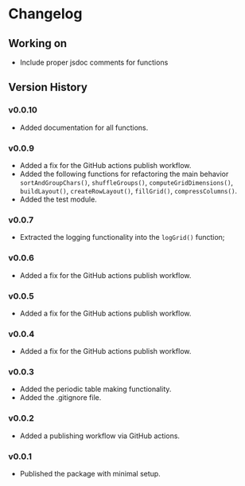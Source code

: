 # Changelog

## Working on

- Include proper jsdoc comments for functions

## Version History

### v0.0.10

- Added documentation for all functions.

### v0.0.9

- Added a fix for the GitHub actions publish workflow.
- Added the following functions for refactoring the main behavior
  `sortAndGroupChars()`, `shuffleGroups()`, `computeGridDimensions()`,
  `buildLayout()`, `createRowLayout()`, `fillGrid()`, `compressColumns()`.
- Added the test module.

### v0.0.7

- Extracted the logging functionality into the `logGrid()` function;

### v0.0.6

- Added a fix for the GitHub actions publish workflow.

### v0.0.5

- Added a fix for the GitHub actions publish workflow.

### v0.0.4

- Added a fix for the GitHub actions publish workflow.

### v0.0.3

- Added the periodic table making functionality.
- Added the .gitignore file.

### v0.0.2

- Added a publishing workflow via GitHub actions.

### v0.0.1

- Published the package with minimal setup.
